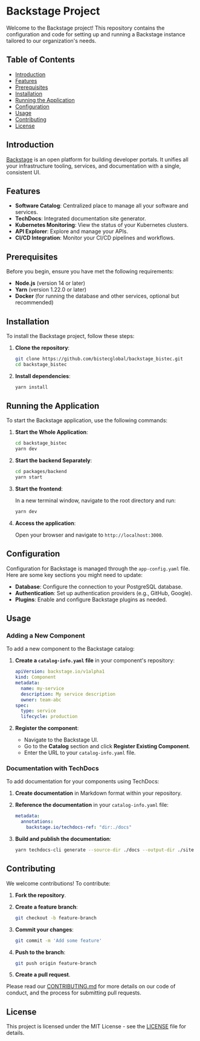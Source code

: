 # Backstage Project

Welcome to the Backstage project! This repository contains the configuration and code for setting up and running a Backstage instance tailored to our organization's needs.

## Table of Contents

- [Introduction](#introduction)
- [Features](#features)
- [Prerequisites](#prerequisites)
- [Installation](#installation)
- [Running the Application](#running-the-application)
- [Configuration](#configuration)
- [Usage](#usage)
- [Contributing](#contributing)
- [License](#license)

## Introduction

[Backstage](https://backstage.io/) is an open platform for building developer portals. It unifies all your infrastructure tooling, services, and documentation with a single, consistent UI.

## Features

- **Software Catalog**: Centralized place to manage all your software and services.
- **TechDocs**: Integrated documentation site generator.
- **Kubernetes Monitoring**: View the status of your Kubernetes clusters.
- **API Explorer**: Explore and manage your APIs.
- **CI/CD Integration**: Monitor your CI/CD pipelines and workflows.

## Prerequisites

Before you begin, ensure you have met the following requirements:

- **Node.js** (version 14 or later)
- **Yarn** (version 1.22.0 or later)
- **Docker** (for running the database and other services, optional but recommended)

## Installation

To install the Backstage project, follow these steps:

1. **Clone the repository**:

    ```sh
    git clone https://github.com/bistecglobal/backstage_bistec.git
    cd backstage_bistec
    ```

2. **Install dependencies**:

    ```sh
    yarn install
    ```

## Running the Application

To start the Backstage application, use the following commands:

1. **Start the Whole Application**:
    ```sh
    cd backstage_bistec
    yarn dev
    ```

1. **Start the backend Separately**:

    ```sh
    cd packages/backend
    yarn start
    ```

2. **Start the frontend**:

    In a new terminal window, navigate to the root directory and run:

    ```sh
    yarn dev
    ```

3. **Access the application**:

    Open your browser and navigate to `http://localhost:3000`.

## Configuration

Configuration for Backstage is managed through the `app-config.yaml` file. Here are some key sections you might need to update:

- **Database**: Configure the connection to your PostgreSQL database.
- **Authentication**: Set up authentication providers (e.g., GitHub, Google).
- **Plugins**: Enable and configure Backstage plugins as needed.

## Usage

### Adding a New Component

To add a new component to the Backstage catalog:

1. **Create a `catalog-info.yaml` file** in your component's repository:

    ```yaml
    apiVersion: backstage.io/v1alpha1
    kind: Component
    metadata:
      name: my-service
      description: My service description
      owner: team-abc
    spec:
      type: service
      lifecycle: production
    ```

2. **Register the component**:

    - Navigate to the Backstage UI.
    - Go to the **Catalog** section and click **Register Existing Component**.
    - Enter the URL to your `catalog-info.yaml` file.

### Documentation with TechDocs

To add documentation for your components using TechDocs:

1. **Create documentation** in Markdown format within your repository.
2. **Reference the documentation** in your `catalog-info.yaml` file:

    ```yaml
    metadata:
      annotations:
        backstage.io/techdocs-ref: "dir:./docs"
    ```

3. **Build and publish the documentation**:

    ```sh
    yarn techdocs-cli generate --source-dir ./docs --output-dir ./site
    ```

## Contributing

We welcome contributions! To contribute:

1. **Fork the repository**.
2. **Create a feature branch**:

    ```sh
    git checkout -b feature-branch
    ```

3. **Commit your changes**:

    ```sh
    git commit -m 'Add some feature'
    ```

4. **Push to the branch**:

    ```sh
    git push origin feature-branch
    ```

5. **Create a pull request**.

Please read our [CONTRIBUTING.md](CONTRIBUTING.md) for more details on our code of conduct, and the process for submitting pull requests.

## License

This project is licensed under the MIT License - see the [LICENSE](LICENSE) file for details.
